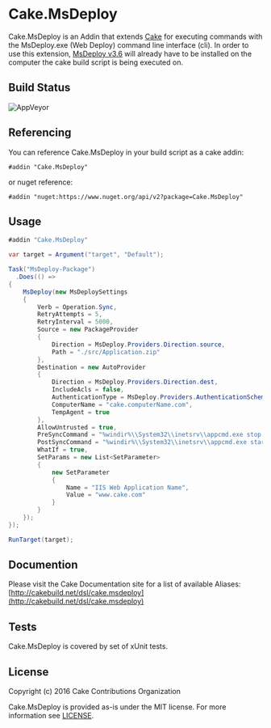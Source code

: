 # Cake.MsDeploy

Cake.MsDeploy is an Addin that extends [Cake](http://cakebuild.net/) for executing commands with the MsDeploy.exe (Web Deploy) command line interface (cli). 
In order to use this extension, [MsDeploy v3.6](https://www.microsoft.com/en-us/download/details.aspx?id=43717) will already have to be installed on the computer the cake build script is being executed on.

## Build Status

![AppVeyor](https://ci.appveyor.com/api/projects/status/github/cake-contrib/Cake.MsDeploy)

## Referencing

You can reference Cake.MsDeploy in your build script as a cake addin:
```cake
#addin "Cake.MsDeploy"
```  

or nuget reference:

```cake
#addin "nuget:https://www.nuget.org/api/v2?package=Cake.MsDeploy"
```

## Usage

```csharp
#addin "Cake.MsDeploy"

var target = Argument("target", "Default");

Task("MsDeploy-Package")
  .Does(() =>
{
    MsDeploy(new MsDeploySettings
    {
        Verb = Operation.Sync,
        RetryAttempts = 5,
        RetryInterval = 5000,
        Source = new PackageProvider
        {
            Direction = MsDeploy.Providers.Direction.source,
            Path = "./src/Application.zip"
        },
        Destination = new AutoProvider
        {
            Direction = MsDeploy.Providers.Direction.dest,
            IncludeAcls = false,
            AuthenticationType = MsDeploy.Providers.AuthenticationScheme.NTLM,
            ComputerName = "cake.computerName.com",
            TempAgent = true
        },
        AllowUntrusted = true,
        PreSyncCommand = "%windir%\\System32\\inetsrv\\appcmd.exe stop APPPOOL NameOfAppPool",
        PostSyncCommand = "%windir%\\System32\\inetsrv\\appcmd.exe start APPPOOL NameOfAppPool",
        WhatIf = true,
        SetParams = new List<SetParameter>
        {
            new SetParameter
            {
                Name = "IIS Web Application Name",
                Value = "www.cake.com"
            }
        }
    });
});

RunTarget(target);
```

## Documention

Please visit the Cake Documentation site for a list of available Aliases:
[http://cakebuild.net/dsl/cake.msdeploy](http://cakebuild.net/dsl/cake.msdeploy)

## Tests

Cake.MsDeploy is covered by set of xUnit tests.

## License

Copyright (c) 2016 Cake Contributions Organization

Cake.MsDeploy is provided as-is under the MIT license. For more information see [LICENSE](https://github.com/cake-contrib/Cake.MsDeploy/blob/master/LICENSE).